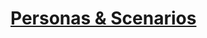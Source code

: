 # [Personas & Scenarios](https://github.com/ChicoState/UX-Tee-Together/blob/main/personas/Tee-Together%20Personas_Scenarios%20(1).pdf)
